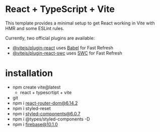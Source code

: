 # React + TypeScript + Vite

This template provides a minimal setup to get React working in Vite with HMR and some ESLint rules.

Currently, two official plugins are available:

- [@vitejs/plugin-react](https://github.com/vitejs/vite-plugin-react/blob/main/packages/plugin-react) uses [Babel](https://babeljs.io/) for Fast Refresh
- [@vitejs/plugin-react-swc](https://github.com/vitejs/vite-plugin-react/blob/main/packages/plugin-react-swc) uses [SWC](https://swc.rs/) for Fast Refresh

# installation

- npm create vite@latest
  - react + typescrtipt + vite
- git
- npm i react-router-dom@6.14.2
- npm i styled-reset
- npm i styled-components@6.0.7
- npm i @types/styled-components -D
- npm i firebase@10.1.0
